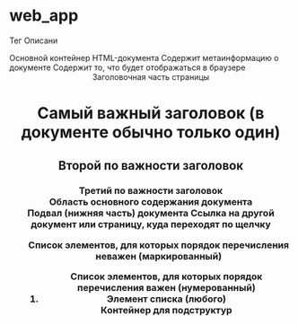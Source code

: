 # web_app

Тег      Описани
<html>   Основной контейнер HTML-документа
<head>   Содержит метаинформацию о документе
<body>   Содержит то, что будет отображаться в браузере
<header> Заголовочная часть страницы
<h1>     Самый важный заголовок (в документе обычно только один)
<h2>     Второй по важности заголовок
<h3>     Третий по важности заголовок
<main>   Область основного содержания документа
<footer> Подвал (нижняя часть) документа
<a>      Ссылка на другой документ или страницу, куда переходят по щелчку
<ul>     Список элементов, для которых порядок перечисления неважен (маркированный)
<ol>     Список элементов, для которых порядок перечисления важен (нумерованный)
<li>     Элемент списка (любого)
<div>    Контейнер для подструктур